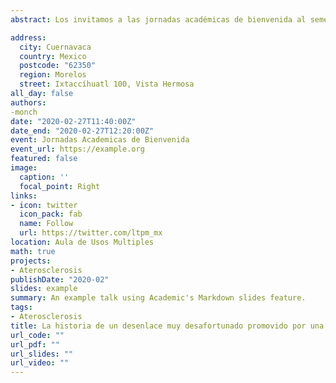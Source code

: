 ```yaml
---
abstract: Los invitamos a las jornadas académicas de bienvenida al semestre. Las cuales se realizarán en la facultad de nutrición.

address:
  city: Cuernavaca
  country: Mexico
  postcode: "62350"
  region: Morelos
  street: Ixtaccíhuatl 100, Vista Hermosa
all_day: false
authors: 
-monch
date: "2020-02-27T11:40:00Z"
date_end: "2020-02-27T12:20:00Z"
event: Jornadas Academicas de Bienvenida
event_url: https://example.org
featured: false
image:
  caption: ''
  focal_point: Right
links:
- icon: twitter
  icon_pack: fab
  name: Follow
  url: https://twitter.com/ltpm_mx
location: Aula de Usos Multiples
math: true
projects:
- Aterosclerosis
publishDate: "2020-02"
slides: example
summary: An example talk using Academic's Markdown slides feature.
tags: 
- Aterosclerosis
title: La historia de un desenlace muy desafortunado promovido por una enfermedad silenciosa
url_code: ""
url_pdf: ""
url_slides: ""
url_video: ""
---
```

